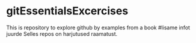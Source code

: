 # gitEssentialsExcercises
This is repository to explore github by examples from a book
#lisame infot juurde
Selles repos on harjutused raamatust.
